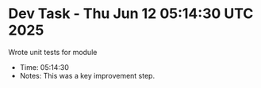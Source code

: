 # Dev Task - Thu Jun 12 05:14:30 UTC 2025
Wrote unit tests for module
- Time: 05:14:30
- Notes: This was a key improvement step.
